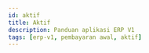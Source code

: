 ```yaml
---
id: aktif
title: Aktif
description: Panduan aplikasi ERP V1
tags: [erp-v1, pembayaran awal, aktif]
---
```

